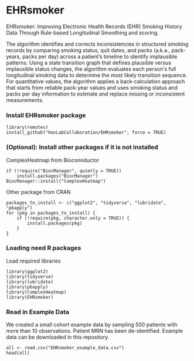 # EHRsmoker

EHRsmoker: Improving Electronic Health Records (EHR) Smoking History Data Through Rule-based  Longitudinal Smoothing and scoring.

The algorithm identifies and corrects inconsistencies in structured smoking records by comparing smoking status, quit dates, and packs (a.k.a., pack-years, packs per day) across a patient’s timeline to identify implausible patterns. Using a state transition graph that defines plausible versus implausible status changes, the algorithm evaluates each person's full longitudinal smoking data to determine the most likely transition sequence. For quantitative values, the algorithm applies a back-calculation approach that starts from reliable pack-year values and uses smoking status and packs per day information to estimate and replace missing or inconsistent measurements.

### Install EHRsmoker package
```{r}
library(remotes)
install_github("HanLabCollaboration/EHRsmoker", force = TRUE)
```

### (Optional): Install other packages if it is not installed
ComplexHeatmap from Bioconnductor
```{r}
if (!require("BiocManager", quietly = TRUE))
    install.packages("BiocManager")
BiocManager::install("ComplexHeatmap")
```
Other package from CRAN
```{r}
packages_to_install <- c("ggplot2", "tidyverse", "lubridate", "pbapply")
for (pkg in packages_to_install) {
    if (!require(pkg, character.only = TRUE)) {
        install.packages(pkg)
    }
}
```

### Loading need R packages
Load required libraries
```{r}
library(ggplot2)
library(tidyverse)
library(lubridate)
library(pbapply)
library(ComplexHeatmap)
library(EHRsmoker)
```
### Read in Example Data
We created a small cohort example data by sampling 500 patients with more than 10 observations. Patient MRN has been de-identified. Example data can be downloaded in this repository. 

```{r}
all <- read.csv("EHRsmoker_example_data.csv")
head(all)
```



















